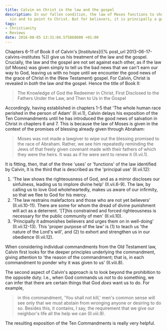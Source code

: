 ```yaml
---
title: Calvin on Christ in the law and the gospel
description: In our fallen condition, the law of Moses functions to show and restrain
  sin and to point to Christ. But for believers, it is principally a guide.
tags:
- Christianity
- Reviews
date: 2016-08-05 13:31:04.575868000 +01:00
---
```

Chapters 6-11 of Book II of Calvin's [_Institutes_]({% post_url 2013-06-17-calvins-institutes %}) give us his treatment of the law and the gospel. Crucially, the law and the gospel are not set against each other, as if the law (of Moses) was given simply to tell us the bad news that we can't earn our way to God, leaving us with no hope until we encounter the good news of the grace of Christ in the (New Testament) gospel. For Calvin, Christ is revealed in _both_ the law _and_ the gospel. Hence the title of Book II:

> The Knowledge of God the Redeemer in Christ, First Disclosed to the Fathers Under the Law, and Then to Us in the Gospel

Accordingly, having established in chapters 1-5 that 'The whole human race perished in the person of Adam' (II.vi.1), Calvin delays his exposition of the Ten Commandments until he has introduced the good news of salvation in Christ in chapters 6 and 7. This is because the law of Moses is given in the context of the promises of blessing already given through Abraham:

> Moses was not made a lawgiver to wipe out the blessing promised to the race of Abraham. Rather, we see him repeatedly reminding the Jews of that freely given covenant made with their fathers of which they were the heirs. It was as if he were sent to renew it (II.vii.1).

It is fitting, then, that of the three 'uses' or 'functions' of the law identified by Calvin, it is the third that is described as the 'principal use' (II.vii.12):

1. 'The law shows the righteousness of God, and as a mirror discloses our sinfulness, leading us to implore divine help' (II.vii.6-9). The law, by calling us to love God wholeheartedly, makes us aware of our infirmity, so that we flee to God for his mercy.
1. 'The law restrains malefactors and those who are not yet believers' (II.vii.10-11). There are some for whom the dread of divine punishment will act as a deterrent. '[T]his constrained and forced righteousness is necessary for the public community of men' (II.vii.10).
1. 'Principally it admonishes believers and urges them on in well-doing' (II.vii.12-13). This 'proper purpose of the law' is (1) to teach us 'the nature of the Lord's will', and (2) to exhort and strengthen us in our obedience (II.vii.12).

When considering individual commandments from the Old Testament law, Calvin first looks for the deeper principles underlying the commandment, giving attention to 'the reason of the commandment; that is, in each commandment to ponder why it was given to us' (II.viii.8).

The second aspect of Calvin's approach is to look beyond the prohibition to the opposite duty. I.e., when God commands us _not_ to do something, we can infer that there are certain things that God _does_ want us to do. For example,

> in this commandment, 'You shall not kill,' men's common sense will see only that we must abstain from wronging anyone or desiring to do so. Besides this, it contains, I say, the requirement that we give our neighbor's life all the help we can (II.viii.9).

The resulting exposition of the Ten Commandments is really very helpful.
